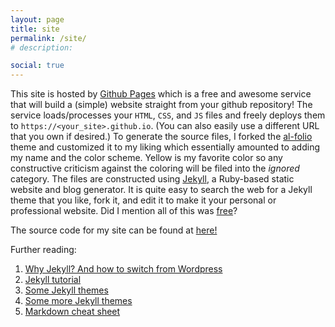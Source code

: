 ```yaml
---
layout: page
title: site
permalink: /site/
# description:

social: true
---
```


This site is hosted by [Github Pages](https://pages.github.com/) which is a free and awesome service that will build a (simple) website straight from your github repository! The service loads/processes your `HTML`, `CSS`, and `JS` files and freely deploys them to `https://<your_site>.github.io`. (You can also easily use a different URL that you own if desired.) To generate the source files, I forked the [al-folio](https://github.com/alshedivat/al-folio) theme and customized it to my liking which essentially amounted to adding my name and the color scheme. Yellow is my favorite color so any constructive criticism against the coloring will be filed into the *ignored* category. The files are constructed using [Jekyll](https://jekyllrb.com/), a Ruby-based static website and blog generator. It is quite easy to search the web for a Jekyll theme that you like, fork it, and edit it to make it your personal or professional website. Did I mention all of this was [free](https://opensource.org/licenses/MIT)?

The source code for my site can be found at [here!](https://github.com/stevenkordonowy/stevenkordonowy.github.io)

Further reading:
1. [Why Jekyll? And how to switch from Wordpress](https://karpathy.github.io/2014/07/01/switching-to-jekyll/)
2. [Jekyll tutorial](https://www.taniarascia.com/make-a-static-website-with-jekyll/)
3. [Some Jekyll themes](https://jekyllthemes.io/)
4. [Some more Jekyll themes](http://jekyllthemes.org/)
5. [Markdown cheat sheet](https://wordpress.com/support/markdown-quick-reference/)
